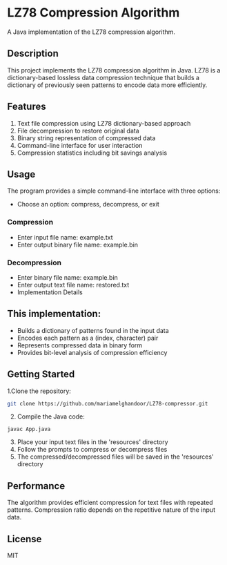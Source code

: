 # LZ78 Compression Algorithm
A Java implementation of the LZ78 compression algorithm.
## Description
This project implements the LZ78 compression algorithm in Java. LZ78 is a dictionary-based lossless data compression technique that builds a dictionary of previously seen patterns to encode data more efficiently.
## Features

1. Text file compression using LZ78 dictionary-based approach
2. File decompression to restore original data
3. Binary string representation of compressed data
4. Command-line interface for user interaction
5. Compression statistics including bit savings analysis

## Usage
The program provides a simple command-line interface with three options:
- Choose an option: compress, decompress, or exit
### Compression
- Enter input file name: example.txt
- Enter output binary file name: example.bin
### Decompression
- Enter binary file name: example.bin
- Enter output text file name: restored.txt
- Implementation Details
  
## This implementation:

* Builds a dictionary of patterns found in the input data
* Encodes each pattern as a (index, character) pair
* Represents compressed data in binary form
* Provides bit-level analysis of compression efficiency

## Getting Started
1.Clone the repository:

```bash
git clone https://github.com/mariamelghandoor/LZ78-compressor.git
```

2. Compile the Java code:
   
```
javac App.java
```

3. Place your input text files in the 'resources' directory
4. Follow the prompts to compress or decompress files
5. The compressed/decompressed files will be saved in the 'resources' directory


## Performance
The algorithm provides efficient compression for text files with repeated patterns. Compression ratio depends on the repetitive nature of the input data.
## License
MIT
